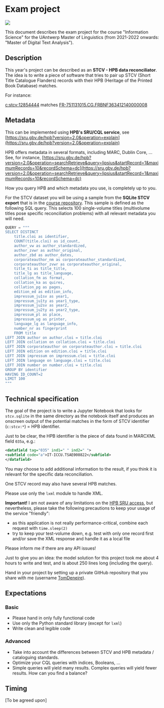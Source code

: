 # Exam project

![](images/project.jpeg)

This document describes the exam project for the course "Information Science" for the UAntwerp Master of Linguistics (from 2021-2022 onwards: "Master of Digital Text Analysis").

## Description

This year's project can be described as an **STCV - HPB data reconciliator**. The idea is to write a piece of software that tries to pair up STCV (Short Title Catalogue Flanders) records with their HPB (Heritage of the Printed Book Database) matches.

For instance:

[c:stcv:12854444](https://anet.be/record/stcvopac/c:stcv:12854444/E) matches [FR-751131015.CG.FRBNF363412140000008](http://hpb.cerl.org/record/FR-751131015.CG.FRBNF363412140000008)

## Metadata

This can be implemented using **HPB's SRU/CQL service**, see [https://sru.gbv.de/hpb?version=2.0&operation=explain](https://sru.gbv.de/hpb?version=2.0&operation=explain)

HPB offers metadata in several formats, including MARC, Dublin Core, ... See, for instance, [https://sru.gbv.de/hpb?version=2.0&operation=searchRetrieve&query=lipsius&startRecord=1&maximumRecords=10&recordSchema=dc](https://sru.gbv.de/hpb?version=2.0&operation=searchRetrieve&query=lipsius&startRecord=1&maximumRecords=10&recordSchema=dc)

How you query HPB and which metadata you use, is completely up to you.

For the STCV dataset you will be using a sample from the **SQLite STCV export** that is in the [course repository](https://github.com/TomDeneire/InformationScience/tree/main/course/data). This sample is defined as the following SQL query. This selects 100 single-volume titles (multivolume titles pose specific reconciliation problems) with all relevant metadata you will need.

``` python
QUERY = """
SELECT DISTINCT
    title.cloi as identifier,
    COUNT(title.cloi) as id_count,
    author_vw as author_standardized,
    author_zvwr as author_original,
    author_zbd as author_dates,
    corporateauthor_nm as corporateauthor_standardized,
    corporateauthor_zvwr as corporateauthor_original,
    title_ti as title_title,
    title_lg as title_language,
    collation_fm as format,
    collation_ka as quires,
    collation_pg as pages,
    edition_ed as edition_info,
    impressum_ju1sv as year1,
    impressum_ju1ty as year1_type,
    impressum_ju2sv as year2,
    impressum_ju2ty as year2_type,
    impressum_pl as place,
    impressum_ug as printer,
    language_lg as language_info,
    number_nr as fingerprint
    FROM title
LEFT JOIN author on author.cloi = title.cloi
LEFT JOIN collation on collation.cloi = title.cloi
LEFT JOIN corporateauthor on corporateauthor.cloi = title.cloi
LEFT JOIN edition on edition.cloi = title.cloi
LEFT JOIN impressum on impressum.cloi = title.cloi
LEFT JOIN language on language.cloi = title.cloi
LEFT JOIN number on number.cloi = title.cloi
GROUP BY identifier
HAVING ID_COUNT=2
LIMIT 100
"""
```

## Technical specification

The goal of the project is to write a Jupyter Notebook that looks for `stcv.sqlite` in the same directory as the notebook itself and produces an onscreen output of the potential matches in the form of STCV identifier (`c:stcv:*`) = HPB identifier.

Just to be clear, the HPB identifier is the piece of data found in MARCXML field `035a`, e.g.:

``` xml
<datafield tag="035" ind1=" " ind2=" ">
<subfield code="a">IT-ICCU.TSAE008822</subfield>
</datafield>
```

You may choose to add additional information to the result, if you think it is relevant for the specific data reconciliation.

One STCV record may also have several HPB matches.

Please use only the `lxml` module to handle XML.

**Important!** I am not aware of any limitations on the [HPB SRU access](https://www.cerl.org/resources/hpb/technical/modes_of_access_to_the_hpb_database), but nevertheless, please take the following precautions to keep your usage of the service "friendly":

- as this application is not really performance-critical, combine each request with `time.sleep(2)`
- try to keep your test-volume down, e.g. test with only one record first and/or save the XML response and handle it as a local file

Please inform me if there are any API issues!

Just to give you an idea: the model solution for this project took me about 4 hours to write and test, and is about 250 lines long (including the query).

Hand in your project by setting up a private GitHub repository that you share with me (username [TomDeneire](https://github.com/TomDeneire)).

## Expectations

### Basic

- Please hand in only fully functional code
- Use only the Python standard library (except for `lxml`)
- Write clean and legible code

### Advanced

- Take into account the differences between STCV and HPB metadata / cataloguing standards.
- Optimize your CQL queries with indices, Booleans, ...
- Simple queries will yield many results. Complex queries will yield fewer results. How can you find a balance?

## Timing

[To be agreed upon]
